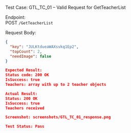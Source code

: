 Test Case: GTL_TC_01 – Valid Request for GetTeacherList

Endpoint:  
POST `/GetTeacherList`

Request Body:
```json
{
  "key": "JULKtdueaWAXsvkq1Ep2",
  "topCount": 2,
  "needImage": false
}

Expected Result:
Status code: 200 OK
IsSuccess: true
Teachers: array with up to 2 teacher objects

Actual Result:
Status: 200 OK
IsSuccess: true
Teachers received

Screenshot: screenshots/GTL_TC_01_response.png

Test Status: Pass
